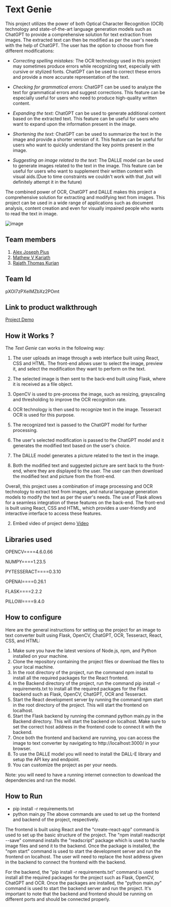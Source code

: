Text Genie
============
This project utilizes the power of both Optical Character Recognition (OCR) technology and state-of-the-art language generation models such as ChatGPT to provide a comprehensive solution for text extraction from images. The extracted text can then be modified as per the user's needs with the help of ChatGPT. The user has the option to choose from five different modifications:

* *Correcting spelling mistakes:* The OCR technology used in this project may sometimes produce errors while recognizing text, especially with cursive or stylized fonts. ChatGPT can be used to correct these errors and provide a more accurate representation of the text.

* *Checking for grammatical errors:* ChatGPT can be used to analyze the text for grammatical errors and suggest corrections. This feature can be especially useful for users who need to produce high-quality written content.

* *Expanding the text:* ChatGPT can be used to generate additional content based on the extracted text. This feature can be useful for users who want to expand upon the information present in the image.

* *Shortening the text:* ChatGPT can be used to summarize the text in the image and provide a shorter version of it. This feature can be useful for users who want to quickly understand the key points present in the image.

* *Suggesting an image related to the text:* The DALLE model can be used to generate images related to the text in the image. This feature can be useful for users who want to supplement their written content with visual aids.(Due to time constraints we couldn't work with that ,but will definitely attempt it in the future)

The combined power of OCR, ChatGPT and DALLE makes this project a comprehensive solution for extracting and modifying text from images. This project can be used in a wide range of applications such as document analysis, content creation and even for visually impaired people who wants to read the text in image.




![image](https://user-images.githubusercontent.com/90597530/215277707-63e9f473-e65c-4077-827a-7661ce3ae452.png)

                                  
[](https://github.com/TH-Activities/saturday-hack-night-template#team-members)Team members
------------------------------------------------------------------------------------------

1.  [Alex Joseph Pius](https://github.com/AJP-003)
2.  [Mathew V Kariath](https://github.com/MVK2803)
3.  [Rajath Thomas Kurian](https://github.com/rajath-tk)

[](https://github.com/TH-Activities/saturday-hack-night-template#team-id)Team Id
--------------------------------------------------------------------------------
pXOI7zPXeIMZbXz2POmt

[](https://github.com/TH-Activities/saturday-hack-night-template#link-to-product-walkthrough)Link to product walkthrough
------------------------------------------------------------------------------------------------------------------------

[Project Demo](https://drive.google.com/file/d/1QD8VeJ5rTlDv1P48DbvU02qZH-kPccGV/view)

[](https://github.com/TH-Activities/saturday-hack-night-template#how-it-works-)How it Works ?
---------------------------------------------------------------------------------------------

The *Text Genie* can works in the following way:

1. The user uploads an image through a web interface built using React, CSS and HTML. The front-end allows user to select the image, preview it, and select the modification they want to perform on the text.

2. The selected image is then sent to the back-end built using Flask, where it is received as a file object.

3. OpenCV is used to pre-process the image, such as resizing, grayscaling and thresholding to improve the OCR recognition rate.

4. OCR technology is then used to recognize text in the image. Tesseract OCR is used for this purpose.

5. The recognized text is passed to the ChatGPT model for further processing.

6. The user's selected modification is passed to the ChatGPT model and it generates the modified text based on the user's choice.

7. The DALLE model generates a picture related to the text in the image.

8. Both the modified text and suggested picture are sent back to the front-end, where they are displayed to the user. The user can then download the modified text and picture from the front-end.

Overall, this project uses a combination of image processing and OCR technology to extract text from images, and natural language generation models to modify the text as per the user's needs. The use of Flask allows for a seamless integration of these features on the back-end. The front-end is built using React, CSS and HTML, which provides a user-friendly and interactive interface to access these features.

2.  Embed video of project demo
[Video](https://drive.google.com/file/d/1QD8VeJ5rTlDv1P48DbvU02qZH-kPccGV/view)

[](https://github.com/TH-Activities/saturday-hack-night-template#libraries-used)Libraries used
----------------------------------------------------------------------------------------------

OPENCV====4.6.0.66

NUMPY====1.23.5

PYTESSERACT====0.3.10

OPENAI====0.26.1

FLASK====2.2.2

PILLOW====9.4.0

[](https://github.com/TH-Activities/saturday-hack-night-template#how-to-configure)How to configure
--------------------------------------------------------------------------------------------------

Here are the general instructions for setting up the project for an image to text converter built using Flask, OpenCV, ChatGPT, OCR, Tesseract, React, CSS, and HTML:

1. Make sure you have the latest versions of Node.js, npm, and Python installed on your machine.
2. Clone the repository containing the project files or download the files to your local machine.
3. In the root directory of the project, run the command npm install to install all the required packages for the React frontend.
4. In the Backend directory of the project, run the command pip install -r requirements.txt to install all the required packages for the Flask backend such as Flask, OpenCV, ChatGPT, OCR and Tesseract.
5. Start the React development server by running the command npm start in the root directory of the project. This will start the frontend on localhost.
6. Start the Flask backend by running the command python main.py in the Backend directory. This will start the backend on localhost. Make sure to set the correct host address in the frontend code to connect it with the backend.
7. Once both the frontend and backend are running, you can access the image to text converter by navigating to http://localhost:3000/ in your browser.
8. To use the DALLE model you will need to install the DALL-E library and setup the API key and endpoint.
9. You can customize the project as per your needs.

Note: you will need to have a running internet connection to download the dependencies and run the model.

[](https://github.com/TH-Activities/saturday-hack-night-template#how-to-run)How to Run
--------------------------------------------------------------------------------------

* pip install -r requirements.txt
* python main.py
The above commands are used to set up the frontend and backend of the project, respectively.

The frontend is built using React and the "create-react-app" command is used to set up the basic structure of the project. The "npm install readscript --save" command installs the "readscript" package which is used to handle image files and send it to the backend. Once the package is installed, the "npm start" command is used to start the development server and run the frontend on localhost. The user will need to replace the host address given in the backend to connect the frontend with the backend.

For the backend, the "pip install -r requirements.txt" command is used to install all the required packages for the project such as Flask, OpenCV, ChatGPT and OCR. Once the packages are installed, the "python main.py" command is used to start the backend server and run the project.
It's important to note that the backend and frontend should be running on different ports and should be connected properly.
